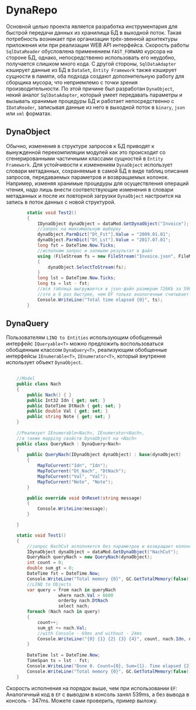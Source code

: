 ﻿# DynaRepo
Основной целью проекта является разработка инструментария для быстрой передачи данных из хранилища БД в выходной поток. Такая потребность возникает при организации трёх-звенной архитектуры приложения или при реализации WEB API интерфейса. Скорость работы `SqlDataReader` обусловлена применением `FAST_FORWARD` курсора на стороне БД, однако, непосредственно использовать его неудобно, получается слишком много кода. С другой стороны, `SqlDataAdapter` кэширует данные из БД в `DataSet`, `Entity Framework` также кэширует сущности в памяти, оба подхода создают дополнительную работу для сборщика мусора, что неприемлемо с точки зрения производительности. По этой причине был разработан `DynaObject`, некий аналог `SqlDataAdapter`, который умеет передавать параметры и вызывать хранимые процедуры БД и работает непосредственно с `IDataReader`, записывая данные из него в выходной поток в `binary`, `json` или `xml` форматах.
## DynaObject
Обычно, изменения в структуре запросов к БД приводят к вынужденной перекомпиляции модулей как это происходит со сгенерированными частичными классами сущностей в `Entity Framework`. Для устойчивости к изменениям `DynaObject` использует словари метаданных, сохраняемые в самой БД в виде таблиц описания запросов, передаваемых параметров и возвращаемых колонок. Например, изменяя хранимые процедуры для осуществления операций чтения, надо лишь внести соответствующие изменения в словари метаданных и после их повторной загрузки `DynaObject` настроится на запись в поток данных с новой структурой.
```csharp
        static void Test2()
        {
            IDynaObject dynaObject = dataMod.GetDynaObject("Invoice");
            //запрос на максимальную выборку
            dynaObject.ParmDict["Dt_Fst"].Value = "2009.01.01";
            dynaObject.ParmDict["Dt_Lst"].Value = "2017.07.01";
            long fst = DateTime.Now.Ticks;
            //исполним запрос и запишем результат в файл
            using (FileStream fs = new FileStream("Invoice.json", FileMode.Create))
            {
                dynaObject.SelectToStream(fs);
            }
            long lst = DateTime.Now.Ticks;
            long ts = lst - fst;
            //вся таблица выгружается в json-файл размером 726Kb за 590'398 ticks, 
            //это в 6 раз быстрее, чем EF только аналогичные считывает данные из БД
            Console.WriteLine("Total time elapsed {0}", ts); 
        }
```
## DynaQuery<T>
Пользователям `LINQ to Entities` использующим обобщенный интерфейс `IQueryable<T>` можно предложить воспользоваться обобщенным классом `DynaQuery<T>`, реализующим обобщенные интерфейсы `IEnumerable<T>`, `IEnumerator<T>`, который внутренне использует объект `DynaObject`.
```csharp
	
    //Model
    public class Nach
    {
        public Nach() { }
        public Int32 Idn { get; set; }
        public DateTime DtNach { get; set; }
        public double Val { get; set; }
        public string Note { get; set; }
    }
	
    //Реализует IEnumerable<Nach>, IEnumerator<Nach>,
    //а также mapping свойств DynaObject на <Nach> 
    public class QueryNach : DynaQuery<Nach>
    {
        public QueryNach(IDynaObject dynaObject) : base(dynaObject)
        {
            MapToCurrent("Idn", "Idn");
            MapToCurrent("Dt_Nach", "DtNach");
            MapToCurrent("Val", "Val");
            MapToCurrent("Note", "Note");
        }

        public override void OnReset(string message)
        {
            Console.WriteLine(message);
        }

    }

    static void Test1()
    {
        //запрос NachCut исполняется без параметров и возвращает колонки: Idn, Dt_Nach, Val, Note;
        IDynaObject dynaObject = dataMod.GetDynaObject("NachCut");
        QueryNach queryNach = new QueryNach(dynaObject);
        int count = 0;
        double sum_gt = 0;
        DateTime fst = DateTime.Now;
        Console.WriteLine("Total memory {0}", GC.GetTotalMemory(false));
        //LINQ to Objects
		var query = from nach in queryNach
                    where nach.Val > 6600
                    orderby nach.DtNach
                    select nach;
        foreach (Nach nach in query) 
        {
            count++;
            sum_gt += nach.Val;
            //with Console - 69ms and without - 24ms
            Console.WriteLine("{0} {1} {2} {3} {4}", count, nach.Idn, nach.DtNach, nach.Val, nach.Note);
        }
		
        DateTime lst = DateTime.Now;
        TimeSpan ts = lst - fst;
        Console.WriteLine("Done 0. Count={0}, Sum={1}. Time elapsed {2}.", count, sum_gt, ts.Milliseconds);
        Console.WriteLine("Total memory {0}", GC.GetTotalMemory(false));
    }
```
Скорость исполнения на порядок выше, чем при использовании `EF`:
Аналогичный код в `EF` c выводом в консоль занял 539ms, а без вывода в консоль - 347ms.
Можете сами проверить, пример выложу.
